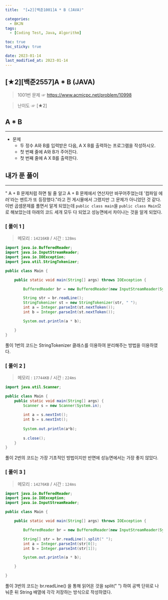 ```yaml
---
title:  "[★2][백준1001]A * B (JAVA)" 

categories:
  - BKJN
tags:
  - [Coding Test, Java, Algorithm]

toc: true
toc_sticky: true

date: 2023-01-14
last_modified_at: 2023-01-14
---
```

[★2][백준2557]A * B (JAVA)
----
> 1001번 문제 ☞ <https://www.acmicpc.net/problem/10998>  

> 난이도 ☞ [★2]
  
## A * B 
___  
- 문제
  - 두 정수 A와 B를 입력받은 다음, A X B를 출력하는 프로그램을 작성하시오.
  - 첫 번째 줄에 A와 B가 주어진다.
  - 첫 번째 줄에 A X B를 출력한다.
  
## 내가 푼 풀이
___  
" A + B 문제처럼 하면 될 줄 알고 A + B 문제에서 연산자만 바꾸어주었는데 '컴파일 에러'라는 멘트가 또 등장했다."라고 전 게시물에서 그랬지만 그 문제가 아니었던 것 같다. 이번 곱셈문제를 풀면서 알게 되었는데 `public class main`을 `public class Main`으로 해보았는데 아래의 코드 세개 모두 다 되었고 성능면에서 차이나는 것을 알게 되었다.

### [ 풀이 1 ]  
>메모리 : `14216KB` / 시간 : `128ms`  
```java
import java.io.BufferedReader;
import java.io.InputStreamReader;
import java.io.IOException;
import java.util.StringTokenizer;

public class Main {

	public static void main(String[] args) throws IOException {

		BufferedReader br = new BufferedReader(new InputStreamReader(System.in));

		String str = br.readLine();
		StringTokenizer st = new StringTokenizer(str, " ");
		int a = Integer.parseInt(st.nextToken());
		int b = Integer.parseInt(st.nextToken());

		System.out.println(a * b);

	}
}
```
풀이 1번의 코드는 StringTokenizer 클래스를 이용하여 분리해주는 방법을 이용하였다.
### [ 풀이 2 ]  
>메모리 : `17744KB` / 시간 : `224ms`  
  
```java
import java.util.Scanner;

public class Main {
	public static void main(String[] args) {
		Scanner s = new Scanner(System.in);
		
		int a = s.nextInt();
		int b = s.nextInt();
		
		System.out.println(a*b);
		
		s.close();
	}
}
```
풀이 2번의 코드는 가장 기초적인 방법이지만 반면에 성능면에서는 가장 좋지 않았다.  
### [ 풀이 3 ]  
>메모리 : `14276KB` / 시간 : `124ms`  
```java
import java.io.BufferedReader;
import java.io.IOException;
import java.io.InputStreamReader;

public class Main {

	public static void main(String[] args) throws IOException {

		BufferedReader br = new BufferedReader(new InputStreamReader(System.in));

		String[] str = br.readLine().split(" ");
		int a = Integer.parseInt(str[0]);
		int b = Integer.parseInt(str[1]);

		System.out.println(a * b);

	}

}
```
풀이 3번의 코드는 br.readLine() 을 통해 읽어온 것을 split(" ") 하여 공백 단위로 나눠준 뒤 String 배열에 각각 저장하는 방식으로 작성하였다.